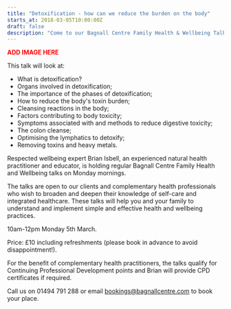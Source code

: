 ```yaml
---
title: "Detoxification - how can we reduce the burden on the body"
starts_at: 2018-03-05T10:00:00Z
draft: false
description: "Come to our Bagnall Centre Family Health & Wellbeing Talk at 10am-12pm on Monday 5th March"
---
```


<span style="color: red; font-weight: bold">ADD IMAGE HERE</span>

This talk will look at:

- What is detoxification?
- Organs involved in detoxification;
- The importance of the phases of detoxification;
- How to reduce the body's toxin burden;
- Cleansing reactions in the body;
- Factors contributing to body toxicity;
- Symptoms associated with and methods to reduce digestive toxicity;
- The colon cleanse;
- Optimising the lymphatics to detoxify;
- Removing toxins and heavy metals.

Respected wellbeing expert Brian Isbell, an experienced natural health practitioner and educator, is holding regular Bagnall Centre Family Health and Wellbeing talks on Monday mornings.

The talks are open to our clients and complementary health professionals who wish to broaden and deepen their knowledge of self-care and integrated healthcare. These talks will help you and your family to understand and implement simple and effective health and wellbeing practices. 

10am-12pm Monday 5th March.

Price: £10 including refreshments (please book in advance to avoid disappointment!).

For the benefit of complementary health practitioners, the talks qualify for Continuing Professional Development points and Brian will provide CPD certificates if required.

Call us on 01494 791 288 or email [bookings@bagnallcentre.com](mailto:bookings@bagnallcentre.com) to book your place.